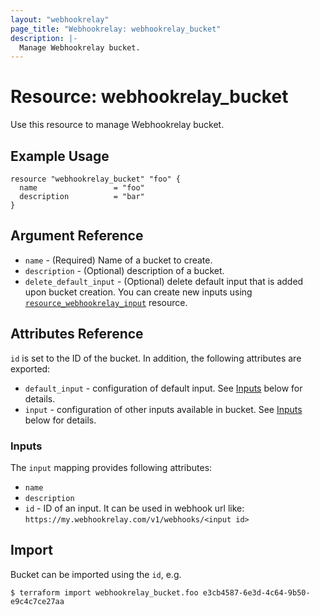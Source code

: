```yaml
---
layout: "webhookrelay"
page_title: "Webhookrelay: webhookrelay_bucket"
description: |-
  Manage Webhookrelay bucket.
---
```


# Resource: webhookrelay_bucket

Use this resource to manage Webhookrelay bucket.

## Example Usage

```hcl
resource "webhookrelay_bucket" "foo" {
  name                 = "foo"
  description          = "bar"
}
```

## Argument Reference

* `name` - (Required) Name of a bucket to create.
* `description` - (Optional) description of a bucket.
* `delete_default_input` - (Optional) delete default input that is added upon bucket creation. You can create new inputs using [`resource_webhookrelay_input`][1] resource.


## Attributes Reference

`id` is set to the ID of the bucket. In addition, the following attributes are exported:

* `default_input` - configuration of default input. See [Inputs](#inputs) below for details.
* `input` - configuration of other inputs available in bucket. See [Inputs](#inputs) below for details.

### Inputs

The `input` mapping provides following attributes:

* `name`
* `description`
* `id` - ID of an input. It can be used in webhook url like: `https://my.webhookrelay.com/v1/webhooks/<input id>`

## Import

Bucket can be imported using the `id`, e.g.

```
$ terraform import webhookrelay_bucket.foo e3cb4587-6e3d-4c64-9b50-e9c4c7ce27aa
```

[1]: /docs/providers/webhookrelay/r/input.html
